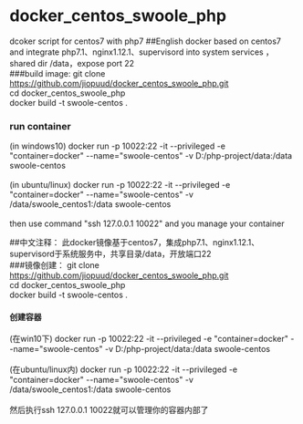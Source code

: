 # docker_centos_swoole_php
dcoker script for centos7 with php7
##English
docker based on centos7 and integrate php7.1、nginx1.12.1、supervisord into system services ，shared dir /data，expose port 22 <br />
###build image:
git clone https://github.com/jiopuud/docker_centos_swoole_php.git <br />
cd docker_centos_swoole_php <br />
docker build -t swoole-centos . <br />
### run container
(in windows10)
docker run -p 10022:22 -it --privileged -e "container=docker" --name="swoole-centos" -v D:/php-project/data:/data  swoole-centos <br />
<br />
(in ubuntu/linux)
docker run -p 10022:22 -it --privileged -e "container=docker" --name="swoole-centos" -v  /data/swoole_centos1:/data  swoole-centos <br />
<br />
then use command "ssh 127.0.0.1 10022" and you manage your container <br />
 
##中文注释：
此docker镜像基于centos7，集成php7.1、nginx1.12.1、supervisord于系统服务中，共享目录/data，开放端口22 <br />
###镜像创建：
git clone https://github.com/jiopuud/docker_centos_swoole_php.git <br />
cd docker_centos_swoole_php <br />
docker build -t swoole-centos . <br />
#### 创建容器
(在win10下)
docker run -p 10022:22 -it --privileged -e "container=docker" --name="swoole-centos" -v D:/php-project/data:/data  swoole-centos <br />
<br />
(在ubuntu/linux内)
docker run -p 10022:22 -it --privileged -e "container=docker" --name="swoole-centos" -v  /data/swoole_centos1:/data  swoole-centos <br />
<br />
然后执行ssh 127.0.0.1 10022就可以管理你的容器内部了<br />